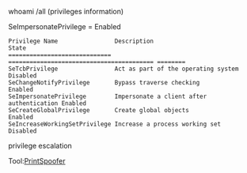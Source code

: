 whoami /all (privileges information)

SeImpersonatePrivilege = Enabled

```
Privilege Name                Description                               State   
============================= ========================================= ========
SeTcbPrivilege                Act as part of the operating system       Disabled
SeChangeNotifyPrivilege       Bypass traverse checking                  Enabled 
SeImpersonatePrivilege        Impersonate a client after authentication Enabled 
SeCreateGlobalPrivilege       Create global objects                     Enabled 
SeIncreaseWorkingSetPrivilege Increase a process working set            Disabled
```

privilege escalation

Tool:[PrintSpoofer](https://github.com/itm4n/PrintSpoofer)
